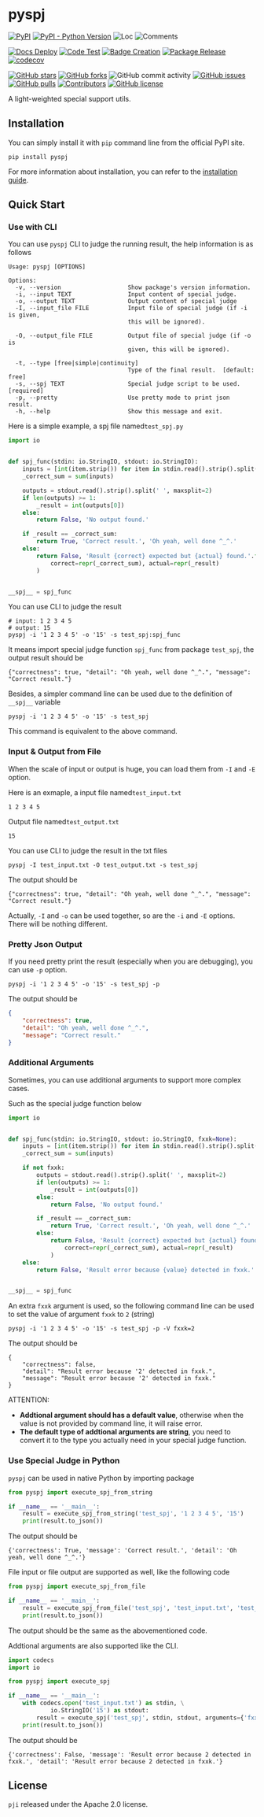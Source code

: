 # pyspj 

[![PyPI](https://img.shields.io/pypi/v/pyspj)](https://pypi.org/project/pyspj/)
[![PyPI - Python Version](https://img.shields.io/pypi/pyversions/pyspj)](https://pypi.org/project/pyspj/)
![Loc](https://img.shields.io/endpoint?url=https://gist.githubusercontent.com/HansBug/20b3613a7b38335548c65f11f60e4a2d/raw/loc.json)
![Comments](https://img.shields.io/endpoint?url=https://gist.githubusercontent.com/HansBug/20b3613a7b38335548c65f11f60e4a2d/raw/comments.json)

[![Docs Deploy](https://github.com/HansBug/pyspj/workflows/Docs%20Deploy/badge.svg)](https://github.com/HansBug/pyspj/actions?query=workflow%3A%22Docs+Deploy%22)
[![Code Test](https://github.com/HansBug/pyspj/workflows/Code%20Test/badge.svg)](https://github.com/HansBug/pyspj/actions?query=workflow%3A%22Code+Test%22)
[![Badge Creation](https://github.com/HansBug/pyspj/workflows/Badge%20Creation/badge.svg)](https://github.com/HansBug/pyspj/actions?query=workflow%3A%22Badge+Creation%22)
[![Package Release](https://github.com/HansBug/pyspj/workflows/Package%20Release/badge.svg)](https://github.com/HansBug/pyspj/actions?query=workflow%3A%22Package+Release%22)
[![codecov](https://codecov.io/gh/HansBug/pyspj/branch/main/graph/badge.svg?token=XJVDP4EFAT)](https://codecov.io/gh/HansBug/pyspj)

[![GitHub stars](https://img.shields.io/github/stars/HansBug/pyspj)](https://github.com/HansBug/pyspj/stargazers)
[![GitHub forks](https://img.shields.io/github/forks/HansBug/pyspj)](https://github.com/HansBug/pyspj/network)
![GitHub commit activity](https://img.shields.io/github/commit-activity/m/HansBug/pyspj)
[![GitHub issues](https://img.shields.io/github/issues/HansBug/pyspj)](https://github.com/HansBug/pyspj/issues)
[![GitHub pulls](https://img.shields.io/github/issues-pr/HansBug/pyspj)](https://github.com/HansBug/pyspj/pulls)
[![Contributors](https://img.shields.io/github/contributors/HansBug/pyspj)](https://github.com/HansBug/pyspj/graphs/contributors)
[![GitHub license](https://img.shields.io/github/license/HansBug/pyspj)](https://github.com/HansBug/pyspj/blob/master/LICENSE)


A light-weighted special support utils.

## Installation

You can simply install it with `pip` command line from the official PyPI site.

```
pip install pyspj
```

For more information about installation, you can refer to the [installation guide](https://hansbug.github.io/pyspj/main/tutorials/installation/index.html).



## Quick Start

### Use with CLI

You can use `pyspj` CLI to judge the running result, the help information is as follows

```
Usage: pyspj [OPTIONS]

Options:
  -v, --version                   Show package's version information.
  -i, --input TEXT                Input content of special judge.
  -o, --output TEXT               Output content of special judge
  -I, --input_file FILE           Input file of special judge (if -i is given,
                                  this will be ignored).

  -O, --output_file FILE          Output file of special judge (if -o is
                                  given, this will be ignored).

  -t, --type [free|simple|continuity]
                                  Type of the final result.  [default: free]
  -s, --spj TEXT                  Special judge script to be used.  [required]
  -p, --pretty                    Use pretty mode to print json result.
  -h, --help                      Show this message and exit.
```

Here is a simple example, a spj file named`test_spj.py`

```python
import io


def spj_func(stdin: io.StringIO, stdout: io.StringIO):
    inputs = [int(item.strip()) for item in stdin.read().strip().split(' ') if item]
    _correct_sum = sum(inputs)

    outputs = stdout.read().strip().split(' ', maxsplit=2)
    if len(outputs) >= 1:
        _result = int(outputs[0])
    else:
        return False, 'No output found.'

    if _result == _correct_sum:
        return True, 'Correct result.', 'Oh yeah, well done ^_^.'
    else:
        return False, 'Result {correct} expected but {actual} found.'.format(
            correct=repr(_correct_sum), actual=repr(_result)
        )


__spj__ = spj_func

```

You can use CLI to judge the result

```shell
# input: 1 2 3 4 5
# output: 15
pyspj -i '1 2 3 4 5' -o '15' -s test_spj:spj_func
```

It means import special judge function `spj_func` from package `test_spj`, the output result should be

```
{"correctness": true, "detail": "Oh yeah, well done ^_^.", "message": "Correct result."}
```

Besides, a simpler command line can be used due to the definition of `__spj__` variable

```shell
pyspj -i '1 2 3 4 5' -o '15' -s test_spj
```

This command is equivalent to the above command.



### Input & Output from File

When the scale of input or output is huge, you can load them from `-I` and `-E` option.

Here is an exmaple, a input file named`test_input.txt`

```
1 2 3 4 5
```

Output file named`test_output.txt`

```
15
```

You can use CLI to judge the result in the txt files

```shell
pyspj -I test_input.txt -O test_output.txt -s test_spj
```

The output should be

```
{"correctness": true, "detail": "Oh yeah, well done ^_^.", "message": "Correct result."}
```

Actually, `-I` and `-o` can be used together, so are the `-i` and `-E` options. There will be nothing different.



### Pretty Json Output

If you need pretty print the result (especially when you are debugging), you can use `-p` option.

```shell
pyspj -i '1 2 3 4 5' -o '15' -s test_spj -p
```

The output should be

```json
{
    "correctness": true,
    "detail": "Oh yeah, well done ^_^.",
    "message": "Correct result."
}
```



### Additional Arguments

Sometimes, you can use additional arguments to support more complex cases.

Such as the special judge function below

```python
import io


def spj_func(stdin: io.StringIO, stdout: io.StringIO, fxxk=None):
    inputs = [int(item.strip()) for item in stdin.read().strip().split(' ') if item]
    _correct_sum = sum(inputs)

    if not fxxk:
        outputs = stdout.read().strip().split(' ', maxsplit=2)
        if len(outputs) >= 1:
            _result = int(outputs[0])
        else:
            return False, 'No output found.'

        if _result == _correct_sum:
            return True, 'Correct result.', 'Oh yeah, well done ^_^.'
        else:
            return False, 'Result {correct} expected but {actual} found.'.format(
                correct=repr(_correct_sum), actual=repr(_result)
            )
    else:
        return False, 'Result error because {value} detected in fxxk.'.format(value=repr(fxxk))


__spj__ = spj_func

```

An extra `fxxk` argument is used, so the following command line can be used to set the value of argument `fxxk` to `2` (string)

```shell
pyspj -i '1 2 3 4 5' -o '15' -s test_spj -p -V fxxk=2
```

The output should be

```
{
    "correctness": false,
    "detail": "Result error because '2' detected in fxxk.",
    "message": "Result error because '2' detected in fxxk."
}
```

ATTENTION:

* **Addtional argument should has a default value**, otherwise when the value is not provided by command line, it will raise error.
* **The default type of addtional arguments are string**, you need to convert it to the type you actually need in your special judge function.

### Use Special Judge in Python

`pyspj` can be used in native Python by importing package

```python
from pyspj import execute_spj_from_string

if __name__ == '__main__':
    result = execute_spj_from_string('test_spj', '1 2 3 4 5', '15')
    print(result.to_json())

```

The output should be

```
{'correctness': True, 'message': 'Correct result.', 'detail': 'Oh yeah, well done ^_^.'}
```

File input or file output are supported as well, like the following code

```python
from pyspj import execute_spj_from_file

if __name__ == '__main__':
    result = execute_spj_from_file('test_spj', 'test_input.txt', 'test_output.txt')
    print(result.to_json())

```

The output should be the same as the abovementioned code.

Addtional arguments are also supported like the CLI.

```python
import codecs
import io

from pyspj import execute_spj

if __name__ == '__main__':
    with codecs.open('test_input.txt') as stdin, \
            io.StringIO('15') as stdout:
        result = execute_spj('test_spj', stdin, stdout, arguments={'fxxk': 2})
    print(result.to_json())

```

The output should be

```
{'correctness': False, 'message': 'Result error because 2 detected in fxxk.', 'detail': 'Result error because 2 detected in fxxk.'}
```

## License

`pji` released under the Apache 2.0 license.
